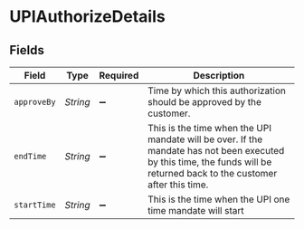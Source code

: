 # UPIAuthorizeDetails


## Fields

| Field                                                                                                                                                                   | Type                                                                                                                                                                    | Required                                                                                                                                                                | Description                                                                                                                                                             |
| ----------------------------------------------------------------------------------------------------------------------------------------------------------------------- | ----------------------------------------------------------------------------------------------------------------------------------------------------------------------- | ----------------------------------------------------------------------------------------------------------------------------------------------------------------------- | ----------------------------------------------------------------------------------------------------------------------------------------------------------------------- |
| `approveBy`                                                                                                                                                             | *String*                                                                                                                                                                | :heavy_minus_sign:                                                                                                                                                      | Time by which this authorization should be approved by the customer.                                                                                                    |
| `endTime`                                                                                                                                                               | *String*                                                                                                                                                                | :heavy_minus_sign:                                                                                                                                                      | This is the time when the UPI mandate will be over. If the mandate has not been executed by this time, the funds will be returned back to the customer after this time. |
| `startTime`                                                                                                                                                             | *String*                                                                                                                                                                | :heavy_minus_sign:                                                                                                                                                      | This is the time when the UPI one time mandate will start                                                                                                               |